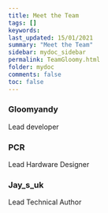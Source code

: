 ```yaml
---
title: Meet the Team
tags: []
keywords: 
last_updated: 15/01/2021
summary: "Meet the Team"
sidebar: mydoc_sidebar
permalink: TeamGloomy.html
folder: mydoc
comments: false
toc: false
---
```


### Gloomyandy

Lead developer

### PCR

Lead Hardware Designer

### Jay_s_uk

Lead Technical Author